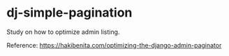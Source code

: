 # dj-simple-pagination

Study on how to optimize admin listing.

Reference: https://hakibenita.com/optimizing-the-django-admin-paginator
